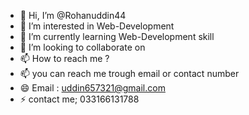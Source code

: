 - 👋 Hi, I’m @Rohanuddin44
- 👀 I’m interested in Web-Development
- 🌱 I’m currently learning Web-Development skill
- 💞️ I’m looking to collaborate on 
- 📫 How to reach me ?
- 📫 you can reach me trough email or contact number
- 😄 Email : uddin657321@gmail.com
- ⚡ contact me; 033166131788

<!---
Rohanuddin44/Rohanuddin44 is a ✨ special ✨ repository because its `README.md` (this file) appears on your GitHub profile.
You can click the Preview link to take a look at your changes.
--->
